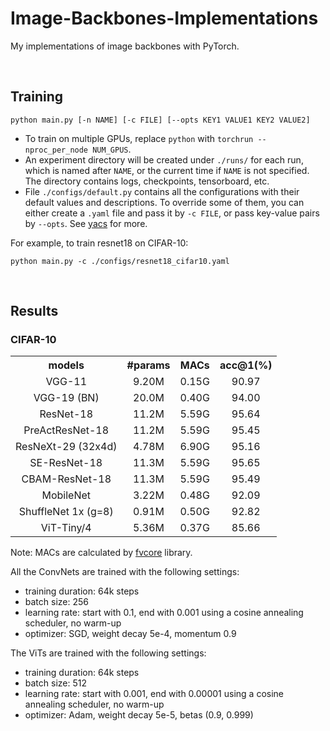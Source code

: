 # Image-Backbones-Implementations

My implementations of image backbones with PyTorch.

<br/>



## Training

```shell
python main.py [-n NAME] [-c FILE] [--opts KEY1 VALUE1 KEY2 VALUE2]
```

- To train on multiple GPUs, replace `python` with `torchrun --nproc_per_node NUM_GPUS`.
- An experiment directory will be created under `./runs/` for each run, which is named after `NAME`, or the current time if `NAME` is not specified. The directory contains logs, checkpoints, tensorboard, etc.
- File `./configs/default.py` contains all the configurations with their default values and descriptions. To override some of them, you can either create a `.yaml` file and pass it by `-c FILE`, or pass key-value pairs by `--opts`. See [yacs](https://github.com/rbgirshick/yacs#readme) for more.

For example, to train resnet18 on CIFAR-10:

```shell
python main.py -c ./configs/resnet18_cifar10.yaml
```

<br/>



## Results



### CIFAR-10

<table>
  <tr>
    <th align="center">models</th>
    <th align="center">#params</th>
    <th align="center">MACs</th>
    <th align="center">acc@1(%)</th>
  </tr>
  <tr>
    <td align="center">VGG-11</td>
    <td align="center">9.20M</td>
    <td align="center">0.15G</td>
    <td align="center">90.97</td>
  </tr>
  <tr>
    <td align="center">VGG-19 (BN)</td>
    <td align="center">20.0M</td>
    <td align="center">0.40G</td>
    <td align="center">94.00</td>
  </tr>
  <tr>
    <td align="center">ResNet-18</td>
    <td align="center">11.2M</td>
    <td align="center">5.59G</td>
    <td align="center">95.64</td>
  </tr>
  <tr>
    <td align="center">PreActResNet-18</td>
    <td align="center">11.2M</td>
    <td align="center">5.59G</td>
    <td align="center">95.45</td>
  </tr>
  <tr>
    <td align="center">ResNeXt-29 (32x4d)</td>
    <td align="center">4.78M</td>
    <td align="center">6.90G</td>
    <td align="center">95.16</td>
  </tr>
  <tr>
    <td align="center">SE-ResNet-18</td>
    <td align="center">11.3M</td>
    <td align="center">5.59G</td>
    <td align="center">95.65</td>
  </tr>
  <tr>
    <td align="center">CBAM-ResNet-18</td>
    <td align="center">11.3M</td>
    <td align="center">5.59G</td>
    <td align="center">95.49</td>
  </tr>
  <tr>
    <td align="center">MobileNet</td>
    <td align="center">3.22M</td>
    <td align="center">0.48G</td>
    <td align="center">92.09</td>
  </tr>
  <tr>
    <td align="center">ShuffleNet 1x (g=8)</td>
    <td align="center">0.91M</td>
    <td align="center">0.50G</td>
    <td align="center">92.82</td>
  </tr>
  <tr>
    <td align="center">ViT-Tiny/4</td>
    <td align="center">5.36M</td>
    <td align="center">0.37G</td>
    <td align="center">85.66</td>
  </tr>
</table>

Note: MACs are calculated by [fvcore](https://github.com/facebookresearch/fvcore) library.

All the ConvNets are trained with the following settings:

- training duration: 64k steps
- batch size: 256
- learning rate: start with 0.1, end with 0.001 using a cosine annealing scheduler, no warm-up
- optimizer: SGD, weight decay 5e-4, momentum 0.9

The ViTs are trained with the following settings:

- training duration: 64k steps
- batch size: 512
- learning rate: start with 0.001, end with 0.00001 using a cosine annealing scheduler, no warm-up
- optimizer: Adam, weight decay 5e-5, betas (0.9, 0.999)

